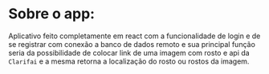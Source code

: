 # Sobre o app:

Aplicativo feito completamente em react com a funcionalidade de login e de se registrar com conexão a banco de dados remoto e sua principal função seria da possibilidade de colocar link de uma imagem com rosto e api da `Clarifai` e a mesma retorna a localização do rosto ou rostos da imagem.
